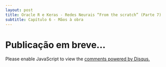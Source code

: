 ```yaml
---
layout: post
title: Oracle R e Keras - Redes Neurais “From the scratch” (Parte 7)
subtitle: Capítulo 6 - Mãos à obra 
---
```


# **Publicação em breve...**


<div id="disqus_thread"></div>
<script>
    /**
     *  RECOMMENDED CONFIGURATION VARIABLES: EDIT AND UNCOMMENT 
     *  THE SECTION BELOW TO INSERT DYNAMIC VALUES FROM YOUR 
     *  PLATFORM OR CMS.
     *  
     *  LEARN WHY DEFINING THESE VARIABLES IS IMPORTANT: 
     *  https://disqus.com/admin/universalcode/#configuration-variables
     */
    /*
    var disqus_config = function () {
        // Replace PAGE_URL with your page's canonical URL variable
        this.page.url = PAGE_URL;  
        
        // Replace PAGE_IDENTIFIER with your page's unique identifier variable
        this.page.identifier = PAGE_IDENTIFIER; 
    };
    */
    
    (function() {  // REQUIRED CONFIGURATION VARIABLE: EDIT THE SHORTNAME BELOW
        var d = document, s = d.createElement('script');
        
        // IMPORTANT: Replace EXAMPLE with your forum shortname!
        s.src = 'https://wilson-camargo-jr.disqus.com/embed.js';
        
        s.setAttribute('data-timestamp', +new Date());
        (d.head || d.body).appendChild(s);
    })();
</script>
<noscript>
    Please enable JavaScript to view the 
    <a href="https://disqus.com/?ref_noscript" rel="nofollow">
        comments powered by Disqus.
    </a>
</noscript>
